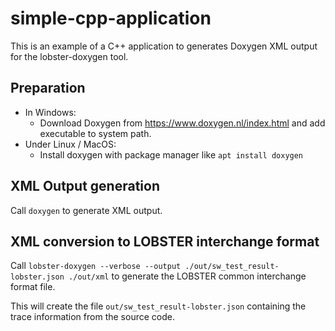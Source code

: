 # simple-cpp-application

This is an example of a C++ application to generates Doxygen XML output for the lobster-doxygen tool.

## Preparation

- In Windows:
  - Download Doxygen from https://www.doxygen.nl/index.html and add executable to system path.
- Under Linux / MacOS:
  - Install doxygen with package manager like `apt install doxygen`

## XML Output generation

Call `doxygen` to generate XML output.

## XML conversion to LOBSTER interchange format

Call `lobster-doxygen --verbose --output ./out/sw_test_result-lobster.json ./out/xml` to generate the LOBSTER common interchange format file.

This will create the file ```out/sw_test_result-lobster.json``` containing the trace information from the source code.